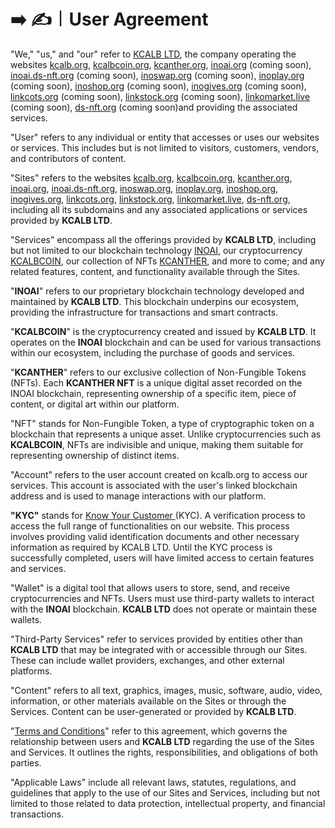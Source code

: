 # ➡️ ✍️︱User Agreement

"We," "us," and "our" refer to [KCALB LTD](https://find-and-update.company-information.service.gov.uk/company/14132246), the company operating the websites [kcalb.org](https://kcalb.org/), [kcalbcoin.org](https://kcalbcoin.org/), [kcanther.org](https://kcanther.org/), [inoai.org](https://inoai.org) (coming soon), [inoai.ds-nft.org](https://inoai.ds-nft.org/) (coming soon), [inoswap.org](https://inoswap.org/) (coming soon), [inoplay.org](https://inoplay.org/) (coming soon), [inoshop.org](https://inoshop.org/) (coming soon), [inogives.org](https://inogives.org/) (coming soon), [linkcots.org](https://linkcots.org/) (coming soon), [linkstock.org](https://linkstock.pro/) (coming soon), [linkomarket.](https://linkomarket.live/)[live](https://linkomarket.live/) (coming soon), [ds-nft.org](https://ds-nft.org/) (coming soon)and providing the associated services.

"User" refers to any individual or entity that accesses or uses our websites or services. This includes but is not limited to visitors, customers, vendors, and contributors of content.

"Sites" refers to the websites [kcalb.org](https://kcalb.org/), [kcalbcoin.org](https://kcalbcoin.org/), [kcanther.org](https://kcanther.org/), [inoai.org](https://inoai.org), [inoai.ds-nft.org](https://inoai.ds-nft.org/), [inoswap.org](https://inoswap.org/), [inoplay.org](https://inoplay.org/), [inoshop.org](https://inoshop.org/), [inogives.org](https://inogives.org/), [linkcots.org](https://linkcots.org/), [linkstock.org](https://linkstock.pro/), [linkomarket.](https://linkomarket.live/)[live](https://linkomarket.live/), [ds-nft.org](https://ds-nft.org/), including all its subdomains and any associated applications or services provided by **KCALB LTD**.

"Services" encompass all the offerings provided by **KCALB LTD**, including but not limited to our blockchain technology [INOAI](https://inoai.org), our cryptocurrency [KCALBCOIN](https://kcalbcoin.org/), our collection of NFTs [KCANTHER](https://kcanther.org/), and more to come; and any related features, content, and functionality available through the Sites.

"**INOAI**" refers to our proprietary blockchain technology developed and maintained by **KCALB LTD**. This blockchain underpins our ecosystem, providing the infrastructure for transactions and smart contracts.

"**KCALBCOIN**" is the cryptocurrency created and issued by **KCALB LTD**. It operates on the **INOAI** blockchain and can be used for various transactions within our ecosystem, including the purchase of goods and services.

"**KCANTHER**" refers to our exclusive collection of Non-Fungible Tokens (NFTs). Each **KCANTHER NFT** is a unique digital asset recorded on the INOAI blockchain, representing ownership of a specific item, piece of content, or digital art within our platform.

"NFT" stands for Non-Fungible Token, a type of cryptographic token on a blockchain that represents a unique asset. Unlike cryptocurrencies such as **KCALBCOIN**, NFTs are indivisible and unique, making them suitable for representing ownership of distinct items.

"Account" refers to the user account created on kcalb.org to access our services. This account is associated with the user's linked blockchain address and is used to manage interactions with our platform.

**"**KYC**"** stands for [Know Your Customer ](https://app.gitbook.com/o/Pl1Lz4UqibGI6zLrTNcM/s/fG4VFyHefdXzfKYToJJb/\~/changes/42/terms-and-conditions/legal-policies/kyc-verification)(KYC). A verification process to access the full range of functionalities on our website. This process involves providing valid identification documents and other necessary information as required by KCALB LTD. Until the KYC process is successfully completed, users will have limited access to certain features and services.

"Wallet" is a digital tool that allows users to store, send, and receive cryptocurrencies and NFTs. Users must use third-party wallets to interact with the **INOAI** blockchain. **KCALB LTD** does not operate or maintain these wallets.

"Third-Party Services" refer to services provided by entities other than **KCALB LTD** that may be integrated with or accessible through our Sites. These can include wallet providers, exchanges, and other external platforms.

"Content" refers to all text, graphics, images, music, software, audio, video, information, or other materials available on the Sites or through the Services. Content can be user-generated or provided by **KCALB LTD**.

"[Terms and Conditions](../../terms-and-conditions/legal-policies/terms-and-conditions.md)" refer to this agreement, which governs the relationship between users and **KCALB LTD** regarding the use of the Sites and Services. It outlines the rights, responsibilities, and obligations of both parties.

"Applicable Laws" include all relevant laws, statutes, regulations, and guidelines that apply to the use of our Sites and Services, including but not limited to those related to data protection, intellectual property, and financial transactions.
